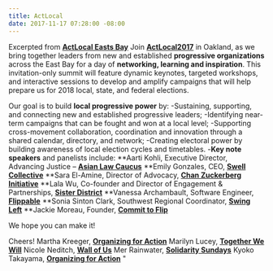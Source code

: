```yaml
---
title: ActLocal
date: 2017-11-17 07:28:00 -08:00
---
```


Excerpted from [**ActLocal Easts Bay**](http://www.actlocal2017.org/)
Join [**ActLocal2017**](http://www.actlocal2017.org/) in Oakland, as we bring together leaders from new and established **progressive organizations** across the East Bay for a day of **networking, learning and inspiration**. This invitation-only summit will feature dynamic keynotes, targeted workshops, and interactive sessions to develop and amplify campaigns that will help prepare us for 2018 local, state, and federal elections.

Our goal is to build **local progressive power** by:
-Sustaining, supporting, and connecting new and established progressive leaders;
-Identifying near-term campaigns that can be fought and won at a local level;
-Supporting cross-movement collaboration, coordination and innovation through a shared calendar, directory, and network;
-Creating electoral power by building awareness of local election cycles and timetables.
-**Key note speakers** and panelists include:
**Aarti Kohli, Executive Director, Advancing Justice – [**Asian Law Caucus**](http://www.advancingjustice-alc.org/)
**Emily Gonzales, CEO, [**Swell Collective**](https://www.swellcollective.org/)
**Sara El-Amine, Director of Advocacy, [**Chan Zuckerberg Initiative**](https://chanzuckerberg.com/)
**Lala Wu, Co-founder and Director of Engagement & Partnerships, [**Sister District**](https://www.sisterdistrict.com/)
**Vanessa Archambault, Software Engineer, [**Flippable**](https://flippable.org/)
**Sonia Sinton Clark, Southwest Regional Coordinator, [**Swing Left**](https://swingleft.org/)
**Jackie Moreau, Founder, [**Commit to Flip**](http://www.committoflipblue.com/)

We hope you can make it!

Cheers!
Martha Kreeger, [**Organizing for Action**](https://www.ofa.us/)
Marilyn Lucey, [**Together We Will**](http://twwusa.org/)
Nicole Neditch, [**Wall of Us**](https://www.wallofus.org/)
Mer Rainwater, [**Solidarity Sundays**](https://www.solidaritysundays.org/)
Kyoko Takayama, [**Organizing for Action**](https://www.ofa.us/) "